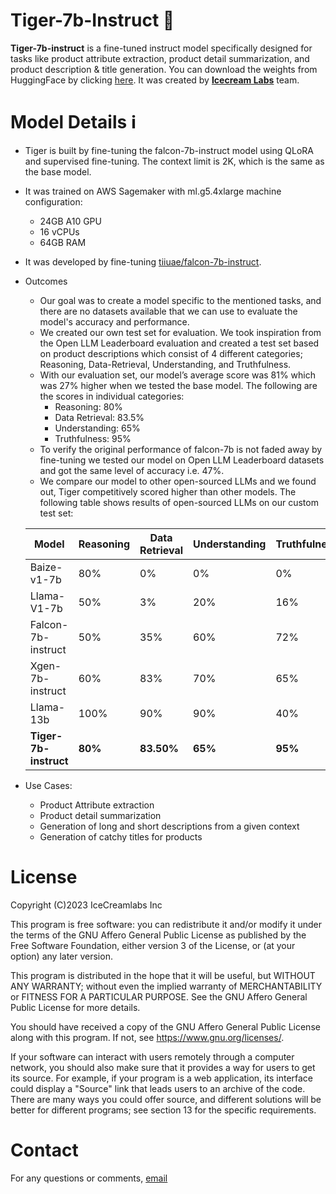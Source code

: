 # Tiger-7b-Instruct 🐯
**Tiger-7b-instruct** is a fine-tuned instruct model specifically designed for tasks like product attribute extraction, product detail summarization, and product description & title generation. You can download the weights from HuggingFace by clicking [here](https://huggingface.co/icecreamlabs/Tiger-7B-Instruct). It was created by **[Icecream Labs](https://www.icecreamlabs.com)** team.

# Model Details ℹ️
- Tiger is built by fine-tuning the falcon-7b-instruct model using QLoRA and supervised fine-tuning. The context limit is 2K, which is the same as the base model.
- It was trained on AWS Sagemaker with ml.g5.4xlarge machine configuration:
  - 24GB A10 GPU
  - 16 vCPUs
  - 64GB RAM
- It was developed by fine-tuning [tiiuae/falcon-7b-instruct](https://huggingface.co/tiiuae/falcon-7b-instruct).
- Outcomes
  - Our goal was to create a model specific to the mentioned tasks, and there are no datasets available that we can use to evaluate the model's accuracy and performance.
  - We created our own test set for evaluation. We took inspiration from the Open LLM Leaderboard evaluation and created a test set based on product descriptions which consist of 4 different categories; Reasoning, Data-Retrieval, Understanding, and Truthfulness.
  - With our evaluation set, our model’s average score was 81% which was 27% higher when we tested the base model. The following are the scores in individual categories:
    - Reasoning: 80%
    - Data Retrieval: 83.5%
    - Understanding: 65%
    - Truthfulness: 95%
  - To verify the original performance of falcon-7b is not faded away by fine-tuning we tested our model on Open LLM Leaderboard datasets and got the same level of accuracy i.e. 47%.
  - We compare our model to other open-sourced LLMs and we found out, Tiger competitively scored higher than other models. The following table shows results of open-sourced LLMs on our custom test set:
    
  | Model            | Reasoning | Data Retrieval | Understanding | Truthfulness | Overall|
  |------------------|-----------|----------------|---------------|--------------|--------|
  |Baize-v1-7b       |80%        |0%              | 0%            | 0%           | 20%    |
  |Llama-V1-7b       |50%        | 3%             | 20%           | 16%          | 22%    |
  |Falcon-7b-instruct|50%        |35%             | 60%           | 72%          | 54%    |
  |Xgen-7b-instruct  |60%        |83%             | 70%           | 65%          | 70%    |
  |Llama-13b         |100%       | 90%            | 90%           | 40%          | 80%    |
  |**Tiger-7b-instruct** |**80%**|**83.50%**      | **65%**       | **95%**      | **81%**|


- Use Cases:
  - Product Attribute extraction
  - Product detail summarization
  - Generation of long and short descriptions from a given context
  - Generation of catchy titles for products

# License
Copyright (C)2023 IceCreamlabs Inc

This program is free software: you can redistribute it and/or modify it under the terms of the 
GNU Affero General Public License as published by the Free Software Foundation, either version 3
of the License, or (at your option) any later version.

This program is distributed in the hope that it will be useful, but WITHOUT ANY WARRANTY; 
without even the implied warranty of MERCHANTABILITY or FITNESS FOR A PARTICULAR PURPOSE. 
See the GNU Affero General Public License for more details.

You should have received a copy of the GNU Affero General Public License along with this program.
If not, see <https://www.gnu.org/licenses/>.

If your software can interact with users remotely through a computer network, 
you should also make sure that it provides a way for users to get its source. 
For example, if your program is a web application, its interface could display a "Source" link 
that leads users to an archive of the code. There are many ways you could offer source, 
and different solutions will be better for different programs;  see section 13 for the specific requirements.

# Contact
For any questions or comments, [email](https://www.icecreamlabs.com/contact-us)
